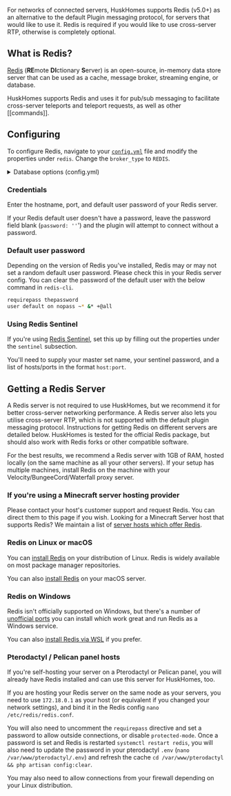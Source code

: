 For networks of connected servers, HuskHomes supports Redis (v5.0+) as an alternative to the default Plugin messaging protocol, for servers that would like to use it. Redis is required if you would like to use cross-server RTP, otherwise is completely optional.

## What is Redis?
[Redis](http://redis.io/) (**RE**mote **DI**ctionary **S**erver) is an open-source, in-memory data store server that can be used as a cache, message broker, streaming engine, or database.

HuskHomes supports Redis and uses it for pub/sub messaging to facilitate cross-server teleports and teleport requests, as well as other [[commands]].

## Configuring
To configure Redis, navigate to your [`config.yml`](Config-Files) file and modify the properties under `redis`. Change the `broker_type` to `REDIS`.

<details>
<summary>Database options (config.yml)</summary>

```yaml
# Type of network message broker to ues for data synchronization (PLUGIN_MESSAGE or REDIS)
broker_type: REDIS
# Settings for if you're using REDIS as your message broker
redis:
  host: localhost
  port: 6379
  # Password for your Redis server. Leave blank if you're not using a password.
  password: ''
  use_ssl: false
  # Settings for if you're using Redis Sentinels.
  # If you're not sure what this is, please ignore this section.
  sentinel:
    master_name: ''
    # List of host:port pairs
    nodes: []
    password: ''
```
</details>


### Credentials
Enter the hostname, port, and default user password of your Redis server.

If your Redis default user doesn't have a password, leave the password field blank (`password: ''`') and the plugin will attempt to connect without a password.

### Default user password
Depending on the version of Redis you've installed, Redis may or may not set a random default user password. Please check this in your Redis server config. You can clear the password of the default user with the below command in `redis-cli`.

```bash
requirepass thepassword
user default on nopass ~* &* +@all
```

### Using Redis Sentinel
If you're using [Redis Sentinel](https://redis.io/docs/latest/operate/oss_and_stack/management/sentinel/), set this up by filling out the properties under the `sentinel` subsection.

You'll need to supply your master set name, your sentinel password, and a list of hosts/ports in the format `host:port`.

## Getting a Redis Server
A Redis server is not required to use HuskHomes, but we recommend it for better cross-server networking performance. A Redis server also lets you utilise cross-server RTP, which is not supported with the default plugin messaging protocol. Instructions for getting Redis on different servers are detailed below. HuskHomes is tested for the official Redis package, but should also work with Redis forks or other compatible software.

For the best results, we recommend a Redis server with 1GB of RAM, hosted locally (on the same machine as all your other servers). If your setup has multiple machines, install Redis on the machine with your Velocity/BungeeCord/Waterfall proxy server.

### If you're using a Minecraft server hosting provider
Please contact your host's customer support and request Redis. You can direct them to this page if you wish. Looking for a Minecraft Server host that supports Redis? We maintain a list of [server hosts which offer Redis](https://william278.net/docs/website/redis-hosts).

### Redis on Linux or macOS
You can [install Redis](https://redis.io/docs/latest/operate/oss_and_stack/install/install-redis/install-redis-on-linux/) on your distribution of Linux. Redis is widely available on most package manager repositories.

You can also [install Redis](https://redis.io/docs/latest/operate/oss_and_stack/install/install-redis/install-redis-on-mac-os/) on your macOS server.

### Redis on Windows
Redis isn't officially supported on Windows, but there's a number of [unofficial ports](https://github.com/tporadowski/redis/releases) you can install which work great and run Redis as a Windows service.

You can also [install Redis via WSL](https://redis.io/docs/latest/operate/oss_and_stack/install/install-redis/install-redis-on-windows/) if you prefer.

### Pterodactyl / Pelican panel hosts
If you're self-hosting your server on a Pterodactyl or Pelican panel, you will already have Redis installed and can use this server for HuskHomes, too.

If you are hosting your Redis server on the same node as your servers, you need to use `172.18.0.1` as your host (or equivalent if you changed your network settings), and bind it in the Redis config `nano /etc/redis/redis.conf`.

You will also need to uncomment the `requirepass` directive and set a password to allow outside connections, or disable `protected-mode`. Once a password is set and Redis is restarted `systemctl restart redis`, you will also need to update the password in your pterodactyl `.env` (`nano /var/www/pterodactyl/.env`) and refresh the cache `cd /var/www/pterodactyl && php artisan config:clear`.

You may also need to allow connections from your firewall depending on your Linux distribution.
